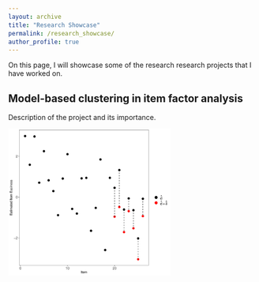 ```yaml
---
layout: archive
title: "Research Showcase"
permalink: /research_showcase/
author_profile: true
---
```


On this page, I will showcase some of the research research projects that I have worked on.


## Model-based clustering in item factor analysis
Description of the project and its importance.

<img src="/images/Param_estimates.png" alt="Figure Description" style="width:65%;">



